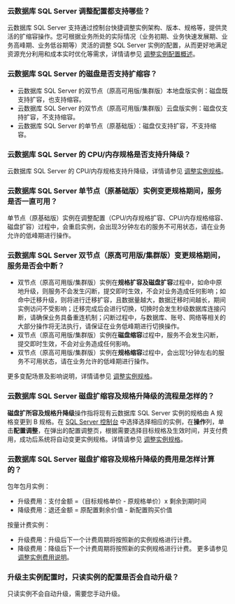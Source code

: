 ### 云数据库 SQL Server 调整配置都支持哪些？
云数据库 SQL Server 支持通过控制台快捷调整实例架构、版本、规格等，提供灵活的扩缩容操作。您可根据业务所处的实际情况（业务初期、业务快速发展期、业务高峰期、业务低谷期等）灵活的调整 SQL Server 实例的配置，从而更好地满足资源充分利用和成本实时优化等需求，详情请参见 [调整实例配置概述](https://cloud.tencent.com/document/product/238/67860)。

### 云数据库 SQL Server 的磁盘是否支持扩缩容？
- 云数据库 SQL Server 的双节点（原高可用版/集群版）本地盘版实例：磁盘既支持扩容，也支持缩容。
- 云数据库 SQL Server 的双节点（原高可用版/集群版）云盘版实例：磁盘仅支持扩容，不支持缩容。
- 云数据库 SQL Server 的单节点（原基础版）：磁盘仅支持扩容，不支持缩容。

### 云数据库 SQL Server 的 CPU/内存规格是否支持升降级？
云数据库 SQL Server 的 CPU/内存规格支持升降级，详情请参见 [调整实例规格](https://cloud.tencent.com/document/product/238/67863)。

### 云数据库 SQL Server 单节点（原基础版）实例变更规格期间，服务是否一直可用？
单节点（原基础版）实例在调整配置（CPU/内存规格扩容、CPU/内存规格缩容、磁盘扩容）过程中，会重启实例，会出现3分钟左右的服务不可用状态，请在业务允许的低峰期进行操作。

### 云数据库 SQL Server 双节点（原高可用版/集群版）变更规格期间，服务是否会中断？
- 双节点（原高可用版/集群版）实例在**规格扩容及磁盘扩容**过程中，如命中原地升级，则服务不会发生闪断，提交即时生效，不会对业务造成任何影响；如命中迁移升级，则将进行迁移扩容，且数据量越大，数据迁移时间越长，期间实例访问不受影响；迁移完成后会进行切换，切换时会发生秒级数据库连接闪断，请确保业务具备重连机制；闪断过程中，与数据库、账号、网络等相关的大部分操作将无法执行，请保证在业务低峰期进行切换操作。
- 双节点（原高可用版/集群版）实例在**磁盘缩容**过程中，服务不会发生闪断，提交即时生效，不会对业务造成任何影响。
- 双节点（原高可用版/集群版）实例在**规格缩容**过程中，会出现1分钟左右的服务不可用状态，请在业务允许的低峰期进行操作。

更多变配场景及影响说明，详情请参见 [调整实例规格](https://cloud.tencent.com/document/product/238/67863)。

[](id:KRGGSJLC)
### 云数据库 SQL Server 磁盘扩缩容及规格升降级的流程是怎样的？
**磁盘扩所容及规格升降级**操作指将现有云数据库 SQL Server 实例的规格由 A 规格变更到 B 规格。在 [SQL Server 控制台](https://console.cloud.tencent.com/sqlserver) 中选择选择相应的实例，在**操作**列，单击**配置调整**，在弹出的配置调整页，根据需要选择目标规格及生效时间，并支付费用，成功后系统将自动变更实例规格。详情请参见  [调整实例规格](https://cloud.tencent.com/document/product/238/67863)。

### 云数据库 SQL Server 磁盘扩缩容及规格升降级的费用是怎样计算的？
包年包月实例：
- 升级费用：支付金额 =（目标规格单价 - 原规格单价）x 剩余到期时间
- 降级费用：退还金额 = 原配置剩余价值 - 新配置购买价值

按量计费实例：
- 升级费用：升级后下一个计费周期将按照新的实例规格进行计费。
- 降级费用：降级后下一个计费周期将按照新的实例规格进行计费。
更多请参见 [调整实例费用说明](https://cloud.tencent.com/document/product/238/43212)。

### 升级主实例配置时，只读实例的配置是否会自动升级？
只读实例不会自动升级，需要您手动升级。
